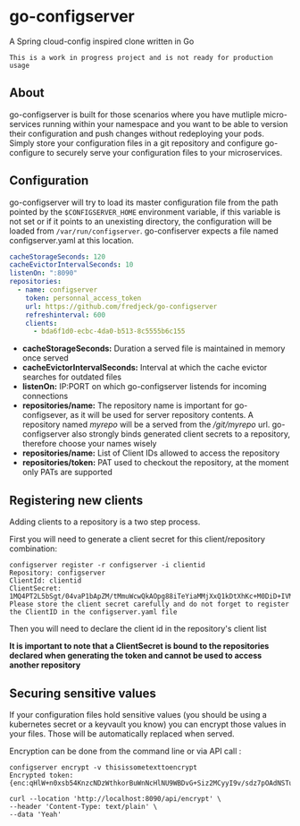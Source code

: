 # go-configserver
A Spring cloud-config inspired clone written in Go

`This is a work in progress project and is not ready for production usage`

## About

go-configserver is built for those scenarios where you have mutliple micro-services running within your namespace and you want to be able to version their configuration and push changes without redeploying your pods.
Simply store your configuration files in a git repository and configure go-configure to securely serve your configuration files to your microservices.

## Configuration

go-configserver will try to load its master configuration file from the path pointed by the `$CONFIGSERVER_HOME` environment variable, if this variable is not set or if it points to an unexisting directory, the configuration will be loaded from `/var/run/configserver`.
go-confiserver expects a file named configserver.yaml at this location.

```yaml
cacheStorageSeconds: 120
cacheEvictorIntervalSeconds: 10
listenOn: ":8090"
repositories:
  - name: configserver
    token: personnal_access_token
    url: https://github.com/fredjeck/go-configserver
    refreshinterval: 600
    clients:
      - bda6f1d0-ecbc-4da0-b513-8c5555b6c155
```
- **cacheStorageSeconds:** Duration a served file is maintained in memory once served
- **cacheEvictorIntervalSeconds:** Interval at which the cache evictor searches for outdated files
- **listenOn:** IP:PORT on which go-configserver listends for incoming connections
- **repositories/name:** The repository name is important for go-configsever, as it will be used for server repository contents. A repository named _myrepo_ will be a served from the _/git/myrepo_ url.
  go-configserver also strongly binds generated client secrets to a repository, therefore choose your names wisely
- **repositories/name:** List of Client IDs allowed to access the repository
- **repositories/token:** PAT used to checkout the repository, at the moment only PATs are supported

## Registering new clients

Adding clients to a repository is a two step process.

First you will need to generate a client secret for this client/repository combination:
```shell
configserver register -r configserver -i clientid
Repository: configserver
ClientId: clientid
ClientSecret: 1MQ4PT2L5bSgt/04vaP1bApZM/tMmuWcwQkAOpg88iTeYiaMMjXxQ1kDtXhKc+M0DiD+IVMOJQVvdBBCgV+2Kd8aBQz+tIY+GI4uGO0=
Please store the client secret carefully and do not forget to register the ClientID in the configserver.yaml file
```
Then you will need to declare the client id in the repository's client list

**It is important to note that a ClientSecret is bound to the repositories declared when generating the token and cannot be used to access another repository**

## Securing sensitive values
If your configuration files hold sensitive values (you should be using a kubernetes secret or a keyvault you know) you can encrypt those values in your files.
Those will be automatically replaced when served.

Encryption can be done from the command line or via API call :
```shell
configserver encrypt -v thisissometexttoencrypt
Encrypted token: {enc:qHlW+n0xsb54KnzcNDzWthkorBuWnNcHlNU9WBDvG+Siz2MCyyI9v/sdz7pOAdNSTu+W}
```

```shell
curl --location 'http://localhost:8090/api/encrypt' \
--header 'Content-Type: text/plain' \
--data 'Yeah'
```